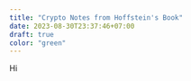 ```yaml
---
title: "Crypto Notes from Hoffstein's Book"
date: 2023-08-30T23:37:46+07:00
draft: true
color: "green"
---
```


Hi

